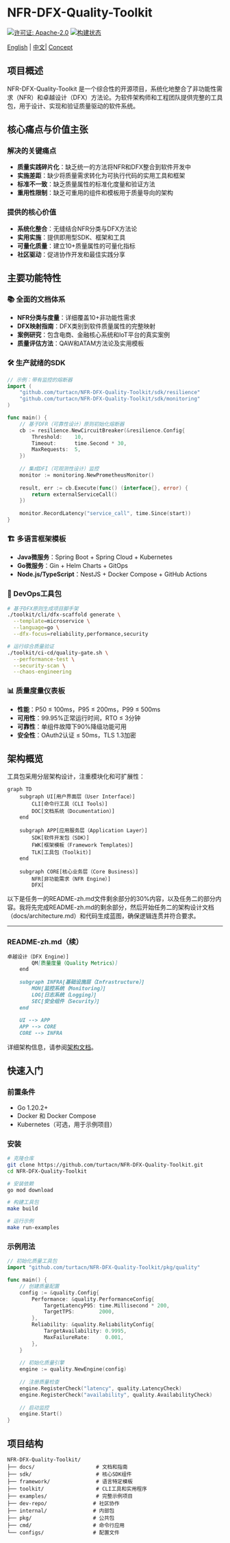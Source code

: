 # NFR-DFX-Quality-Toolkit

[![许可证: Apache-2.0](https://img.shields.io/badge/License-Apache%202.0-yellow.svg)](https://opensource.org/licenses/Apache-2.0)
[![构建状态](https://github.com/turtacn/NFR-DFX-Quality-Toolkit/workflows/CI/badge.svg)](https://github.com/turtacn/NFR-DFX-Quality-Toolkit/actions)

[English](README.md) | [中文](README-zh.md)| [Concept](Concept.md)

## 项目概述

NFR-DFX-Quality-Toolkit 是一个综合性的开源项目，系统化地整合了非功能性需求（NFR）和卓越设计（DFX）方法论。为软件架构师和工程团队提供完整的工具包，用于设计、实现和验证质量驱动的软件系统。

## 核心痛点与价值主张

### 解决的关键痛点
- **质量实践碎片化**：缺乏统一的方法将NFR和DFX整合到软件开发中
- **实施差距**：缺少将质量需求转化为可执行代码的实用工具和框架
- **标准不一致**：缺乏质量属性的标准化度量和验证方法
- **重用性限制**：缺乏可重用的组件和模板用于质量导向的架构

### 提供的核心价值
- **系统化整合**：无缝结合NFR分类与DFX方法论
- **实用实施**：提供即用型SDK、框架和工具
- **可量化质量**：建立10+质量属性的可量化指标
- **社区驱动**：促进协作开发和最佳实践分享

## 主要功能特性

### 📚 全面的文档体系
- **NFR分类与度量**：详细覆盖10+非功能性需求
- **DFX映射指南**：DFX类别到软件质量属性的完整映射
- **案例研究**：包含电商、金融核心系统和IoT平台的真实案例
- **质量评估方法**：QAW和ATAM方法论及实用模板

### 🛠️ 生产就绪的SDK
```go
// 示例：带有监控的熔断器
import (
    "github.com/turtacn/NFR-DFX-Quality-Toolkit/sdk/resilience"
    "github.com/turtacn/NFR-DFX-Quality-Toolkit/sdk/monitoring"
)

func main() {
    // 基于DFR（可靠性设计）原则初始化熔断器
    cb := resilience.NewCircuitBreaker(&resilience.Config{
        Threshold:    10,
        Timeout:      time.Second * 30,
        MaxRequests:  5,
    })
    
    // 集成DFI（可观测性设计）监控
    monitor := monitoring.NewPrometheusMonitor()
    
    result, err := cb.Execute(func() (interface{}, error) {
        return externalServiceCall()
    })
    
    monitor.RecordLatency("service_call", time.Since(start))
}
````

### 🏗️ 多语言框架模板

* **Java微服务**：Spring Boot + Spring Cloud + Kubernetes
* **Go微服务**：Gin + Helm Charts + GitOps
* **Node.js/TypeScript**：NestJS + Docker Compose + GitHub Actions

### 🔧 DevOps工具包

```bash
# 基于DFX原则生成项目脚手架
./toolkit/cli/dfx-scaffold generate \
  --template=microservice \
  --language=go \
  --dfx-focus=reliability,performance,security

# 运行综合质量验证
./toolkit/ci-cd/quality-gate.sh \
  --performance-test \
  --security-scan \
  --chaos-engineering
```

### 📊 质量度量仪表板

* **性能**：P50 ≤ 100ms，P95 ≤ 200ms，P99 ≤ 500ms
* **可用性**：99.95%正常运行时间，RTO ≤ 3分钟
* **可靠性**：单组件故障下90%降级功能可用
* **安全性**：OAuth2认证 ≤ 50ms，TLS 1.3加密

## 架构概览

工具包采用分层架构设计，注重模块化和可扩展性：

```mermaid
graph TD
    subgraph UI[用户界面层（User Interface）]
        CLI[命令行工具（CLI Tools）]
        DOC[文档系统（Documentation）]
    end
    
    subgraph APP[应用服务层（Application Layer）]
        SDK[软件开发包（SDK）]
        FWK[框架模板（Framework Templates）]
        TLK[工具包（Toolkit）]
    end
    
    subgraph CORE[核心业务层（Core Business）]
        NFR[非功能需求（NFR Engine）]
        DFX[
```
以下是任务一的README-zh.md文件剩余部分的30%内容，以及任务二的部分内容。我将先完成README-zh.md的剩余部分，然后开始任务二的架构设计文档（docs/architecture.md）和代码生成蓝图，确保逻辑连贯并符合要求。

---

### README-zh.md（续）

```markdown
卓越设计（DFX Engine）]
        QM[质量度量（Quality Metrics）]
    end
    
    subgraph INFRA[基础设施层（Infrastructure）]
        MON[监控系统（Monitoring）]
        LOG[日志系统（Logging）]
        SEC[安全组件（Security）]
    end
    
    UI --> APP
    APP --> CORE
    CORE --> INFRA
```

详细架构信息，请参阅[架构文档](docs/architecture.md)。

## 快速入门

### 前置条件

* Go 1.20.2+
* Docker 和 Docker Compose
* Kubernetes（可选，用于示例项目）

### 安装

```bash
# 克隆仓库
git clone https://github.com/turtacn/NFR-DFX-Quality-Toolkit.git
cd NFR-DFX-Quality-Toolkit

# 安装依赖
go mod download

# 构建工具包
make build

# 运行示例
make run-examples
```

### 示例用法

```go
// 初始化质量工具包
import "github.com/turtacn/NFR-DFX-Quality-Toolkit/pkg/quality"

func main() {
    // 创建质量配置
    config := &quality.Config{
        Performance: &quality.PerformanceConfig{
            TargetLatencyP95: time.Millisecond * 200,
            TargetTPS:        2000,
        },
        Reliability: &quality.ReliabilityConfig{
            TargetAvailability: 0.9995,
            MaxFailureRate:     0.001,
        },
    }
    
    // 初始化质量引擎
    engine := quality.NewEngine(config)
    
    // 注册质量检查
    engine.RegisterCheck("latency", quality.LatencyCheck)
    engine.RegisterCheck("availability", quality.AvailabilityCheck)
    
    // 启动监控
    engine.Start()
}
```

## 项目结构

```
NFR-DFX-Quality-Toolkit/
├── docs/                    # 文档和指南
├── sdk/                     # 核心SDK组件
├── framework/               # 语言特定模板
├── toolkit/                 # CLI工具和实用程序
├── examples/                # 完整示例项目
├── dev-repo/               # 社区协作
├── internal/               # 内部包
├── pkg/                    # 公共包
├── cmd/                    # 命令行应用
└── configs/                # 配置文件
```